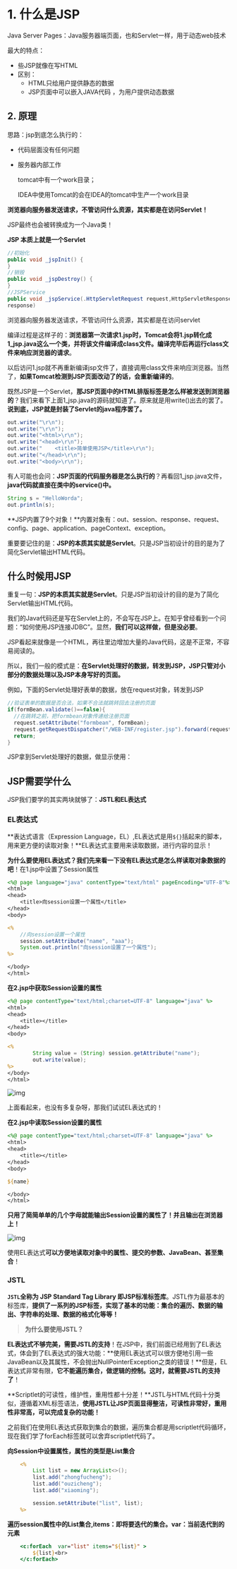 # 1.  什么是JSP

Java Server Pages：Java服务器端页面，也和Servlet一样，用于动态web技术

最大的特点：

- 些JSP就像在写HTML
- 区别：
  - HTML只给用户提供静态的数据
  - JSP页面中可以嵌入JAVA代码 ，为用户提供动态数据



## 2. 原理

思路：jsp到底怎么执行的：

- 代码层面没有任何问题 

- 服务器内部工作 

  tomcat中有一个work目录； 

  IDEA中使用Tomcat的会在IDEA的tomcat中生产一个work目录



**浏览器向服务器发送请求，不管访问什么资源，其实都是在访问Servlet！** 

JSP最终也会被转换成为一个Java类！

 **JSP 本质上就是一个Servlet**

```java
//初始化
public void _jspInit() {
}
//销毁
public void _jspDestroy() {
}
//JSPService
public void _jspService(.HttpServletRequest request,HttpServletResponse
response)
```

浏览器向服务器发送请求，不管访问什么资源，其实都是在访问servlet



编译过程是这样子的：**浏览器第一次请求1.jsp时，Tomcat会将1.jsp转化成1_jsp.java这么一个类，并将该文件编译成class文件。编译完毕后再运行class文件来响应浏览器的请求**。

以后访问1.jsp就不再重新编译jsp文件了，直接调用class文件来响应浏览器。当然了，**如果Tomcat检测到JSP页面改动了的话，会重新编译的**。

既然JSP是一个Servlet，**那JSP页面中的HTML排版标签是怎么样被发送到浏览器的**？我们来看下上面1_jsp.java的源码就知道了。原来就是用write()出去的罢了。**说到底，JSP就是封装了Servlet的java程序罢了。**

```java
out.write("\r\n");
out.write("\r\n");
out.write("<html>\r\n");
out.write("<head>\r\n");
out.write("    <title>简单使用JSP</title>\r\n");
out.write("</head>\r\n");
out.write("<body>\r\n");
```

有人可能也会问：**JSP页面的代码服务器是怎么执行的**？再看回1_jsp.java文件，**java代码就直接在类中的service()中。**

```java
String s = "HelloWorda";
out.println(s);
```

**JSP内置了9个对象！**内置对象有：out、session、response、request、config、page、application、pageContext、exception。

重要要记住的是：**JSP的本质其实就是Servlet**。只是JSP当初设计的目的是为了简化Servlet输出HTML代码。

## 什么时候用JSP

重复一句：**JSP的本质其实就是Servlet**。只是JSP当初设计的目的是为了简化Servlet输出HTML代码。

我们的Java代码还是写在Servlet上的，不会写在JSP上。在知乎曾经看到一个问题：“如何使用JSP连接JDBC”。显然，**我们可以这样做，但是没必要**。

JSP看起来就像是一个HTML，再往里边增加大量的Java代码，这是不正常，不容易阅读的。

所以，我们一般的模式是：**在Servlet处理好的数据，转发到JSP，JSP只管对小部分的数据处理以及JSP本身写好的页面。**

例如，下面的Servlet处理好表单的数据，放在request对象，转发到JSP

```java
//验证表单的数据是否合法，如果不合法就跳转回去注册的页面
if(formBean.validate()==false){
  //在跳转之前，把formbean对象传递给注册页面
  request.setAttribute("formbean", formBean);
  request.getRequestDispatcher("/WEB-INF/register.jsp").forward(request, response);
  return;
}
```

JSP拿到Servlet处理好的数据，做显示使用：



## JSP需要学什么

JSP我们要学的其实两块就够了：**JSTL和EL表达式**

### EL表达式

**表达式语言（Expression Language，EL）,EL表达式是用`${}`括起来的脚本，用来更方便的读取对象！**EL表达式主要用来读取数据，进行内容的显示！

**为什么要使用EL表达式？**我们先来看一下**没有EL表达式是怎么样读取对象数据的吧**！在1.jsp中设置了Session属性

```jsp
<%@ page language="java" contentType="text/html" pageEncoding="UTF-8"%>
<html>
<head>
    <title>向session设置一个属性</title>
</head>
<body>

<%
    //向session设置一个属性
    session.setAttribute("name", "aaa");
    System.out.println("向session设置了一个属性");
%>

</body>
</html>	
```

**在2.jsp中获取Session设置的属性**

```jsp
<%@ page contentType="text/html;charset=UTF-8" language="java" %>
<html>
<head>
    <title></title>
</head>
<body>

<%
        String value = (String) session.getAttribute("name");
        out.write(value);
%>
</body>
</html>
```

![img](https://mmbiz.qpic.cn/sz_mmbiz_png/2BGWl1qPxib2liaHskXvs8jia8oGNc9p4Hzic6h3O3A21n8oCX8sDhnTGkiab6EZUo6RJBHEibbt2I8sMfvZncVELo9A/640?wx_fmt=png&tp=webp&wxfrom=5&wx_lazy=1&wx_co=1)



上面看起来，也没有多复杂呀，那我们试试EL表达式的！

**在2.jsp中读取Session设置的属性**

```jsp
<%@ page contentType="text/html;charset=UTF-8" language="java" %>
<html>
<head>
    <title></title>
</head>
<body>

${name}

</body>
</html>
```

**只用了简简单单的几个字母就能输出Session设置的属性了！并且输出在浏览器上！**

![img](https://mmbiz.qpic.cn/sz_mmbiz_png/2BGWl1qPxib2liaHskXvs8jia8oGNc9p4HzDAr66fYLrEmmWdclqlrp69jMsERf64dB94fZlWgEFQQiaGtZtK0NiaNw/640?wx_fmt=png&tp=webp&wxfrom=5&wx_lazy=1&wx_co=1)

使用EL表达式**可以方便地读取对象中的属性、提交的参数、JavaBean、甚至集合**！

### JSTL

**`JSTL`全称为 JSP Standard Tag Library 即JSP标准标签库**。JSTL作为最基本的标签库，**提供了一系列的JSP标签，实现了基本的功能：集合的遍历、数据的输出、字符串的处理、数据的格式化等等！**



> **为什么要使用JSTL？**

**EL表达式不够完美，需要JSTL的支持**！在JSP中，我们前面已经用到了EL表达式，体会到了EL表达式的强大功能：**使用EL表达式可以很方便地引用一些JavaBean以及其属性，不会抛出NullPointerException之类的错误！**但是，EL表达式非常有限，**它不能遍历集合，做逻辑的控制。这时，就需要JSTL的支持了**！

**Scriptlet的可读性，维护性，重用性都十分差！**JSTL与HTML代码十分类似，遵循着XML标签语法，**使用JSTL让JSP页面显得整洁，可读性非常好，重用性非常高，可以完成复杂的功能！**

之前我们在使用EL表达式获取到集合的数据，遍历集合都是用scriptlet代码循环，现在我们学了forEach标签就可以舍弃scriptlet代码了。



**向Session中设置属性，属性的类型是List集合**

```jsp
    <%
        List list = new ArrayList<>();
        list.add("zhongfucheng");
        list.add("ouzicheng");
        list.add("xiaoming");

        session.setAttribute("list", list);
    %>
```

**遍历session属性中的List集合,items：即将要迭代的集合。var：当前迭代到的元素**

```jsp
    <c:forEach  var="list" items="${list}" >
        ${list}<br>
    </c:forEach>
```







































